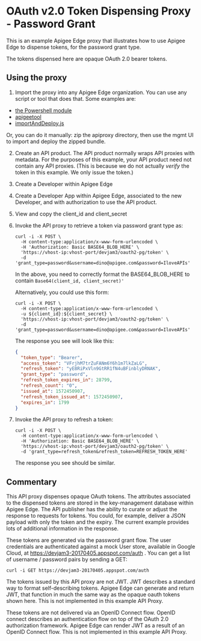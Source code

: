 # OAuth v2.0 Token Dispensing Proxy - Password Grant

This is an example Apigee Edge proxy that illustrates how to use Apigee Edge to dispense tokens,
for the password grant type.

The tokens dispensed here are opaque OAuth 2.0 bearer tokens.

## Using the proxy

1. Import the proxy into any Apigee Edge organization. You can use any
script or tool that does that. Some examples are:
  * [the Powershell module](https://www.powershellgallery.com/packages/PSApigeeEdge)
  * [apigeetool](https://github.com/apigee/apigeetool-node)
  * [importAndDeploy.js](https://github.com/DinoChiesa/apigee-edge-js/blob/master/examples/importAndDeploy.js)

Or, you can do it manually: zip the apiproxy directory, then use the mgmt UI to import and deploy the zipped bundle.

2. Create an API product. The API product normally wraps API proxies with metadata.
For the purposes of this example, your API product need not contain any API proxies.  (This is because we do not actually _verify_ the token in this example.  We only issue the token.)

3. Create a Developer within Apigee Edge

4. Create a Developer App within Apigee Edge, associated to the new Developer, and with
   authorization to use the API product.

5. View and copy the client_id and client_secret

6. Invoke the API proxy to retrieve a token via password grant type as:
   ```
   curl -i -X POST \
     -H content-type:application/x-www-form-urlencoded \
     -H 'Authorization: Basic BASE64_BLOB_HERE' \
     'https://vhost-ip:vhost-port/devjam3/oauth2-pg/token' \
     -d 'grant_type=password&username=dino@apigee.com&password=IloveAPIs'
   ```
   In the above, you need to correctly format the
   BASE64_BLOB_HERE to contain `Base64(client_id, client_secret)'`

   Alternatively, you could use this form:
   ```
   curl -i -X POST \
     -H content-type:application/x-www-form-urlencoded \
     -u ${client_id}:${client_secret} \
     'https://vhost-ip:vhost-port/devjam3/oauth2-pg/token' \
     -d 'grant_type=password&username=dino@apigee.com&password=IloveAPIs'
   ```

   The response you see will look like this:
   ```json
   {
     "token_type": "Bearer",
     "access_token": "VFrjhM7trZuFANm6Y6h1m7lkZaLG",
     "refresh_token": "yE8RiPxVln9GtRR1fN4uBFinblyDRNAK",
     "grant_type": "password",
     "refresh_token_expires_in": 28799,
     "refresh_count": "0",
     "issued_at": 1572450907,
     "refresh_token_issued_at": 1572450907,
     "expires_in": 1799
   }
   ```

7. Invoke the API proxy to refresh a token:
   ```
   curl -i -X POST \
     -H content-type:application/x-www-form-urlencoded \
     -H 'Authorization: Basic BASE64_BLOB_HERE' \
     'https://vhost-ip:vhost-port/devjam3/oauth2-pg/token' \
     -d 'grant_type=refresh_token&refresh_token=REFRESH_TOKEN_HERE'
   ```
   The response you see should be similar.


## Commentary

This API proxy dispenses opaque OAuth tokens. The attributes associated to the
dispensed tokens are stored in the key-management database within Apigee
Edge. The API publisher has the ability to curate or adjust the response to
requests for tokens. You could, for example, deliver a JSON payload with only
the token and the expiry. The current example provides lots of additional
information in the response.

These tokens are generated via the password grant flow. The user credentials are
authenticated against a mock User store, available in Google Cloud, at
https://devjam3-20170405.appspot.com/auth . You can get a list of username /
password pairs by sending a GET:

```
curl -i GET https://devjam3-20170405.appspot.com/auth
```

The tokens issued by this API proxy are not JWT. JWT describes a standard way to
format self-describing tokens.  Apigee Edge can generate and return JWT, that
function in much the same way as the opaque oauth tokens shown here. This is not
implemented in this example API Proxy.

These tokens are not delivered via an OpenID Connect flow. OpenID connect
describes an authentication flow on top of the OAuth 2.0 authorization
framework. Apigee Edge can render JWT as a result of an OpenID Connect
flow. This is not implemented in this example API Proxy.
